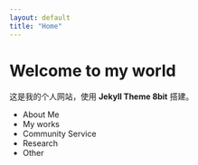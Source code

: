 ```yaml
---
layout: default
title: "Home"
---
```


# Welcome to my world

这是我的个人网站，使用 **Jekyll Theme 8bit** 搭建。

- About Me
- My works
- Community Service
- Research
- Other
